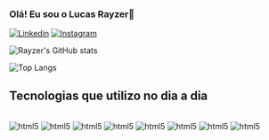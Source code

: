### Olá! Eu sou o Lucas Rayzer👋
[![Linkedin](https://img.shields.io/badge/LinkedIn-0077B5?style=for-the-badge&logo=linkedin&logoColor=white)](https://www.linkedin.com/in/lucas-rayzer-05a837236/)
[![Instagram](https://img.shields.io/badge/Instagram-E4405F?style=for-the-badge&logo=instagram&logoColor=white)](https://www.instagram.com/rayzer.lucas/)

![Rayzer's GitHub stats](https://github-readme-stats.vercel.app/api?username=LucasRayzer&show_icons=true&theme=dracula)

![Top Langs](https://github-readme-stats.vercel.app/api/top-langs/?username=LucasRayzer&layout=compact)

## Tecnologias que utilizo no dia a dia
<div style= "display: inline_block"><br> 
       <img alt="html5" src="https://img.shields.io/badge/HTML5-E34F26?style=for-the-badge&logo=html5&logoColor=white" />
       <img alt="html5" src="https://img.shields.io/badge/CSS3-1572B6?style=for-the-badge&logo=css3&logoColor=white" />
       <img alt="html5" src="https://img.shields.io/badge/JavaScript-323330?style=for-the-badge&logo=javascript&logoColor=F7DF1E" />
       <img alt="html5" src="https://img.shields.io/badge/Node.js-43853D?style=for-the-badge&logo=node.js&logoColor=white" />
       <img alt="html5" src="https://img.shields.io/badge/React-20232A?style=for-the-badge&logo=react&logoColor=61DAFB" />
       <img alt="html5" src="https://img.shields.io/badge/Java-ED8B00?style=for-the-badge&logo=openjdk&logoColor=white" />
       <img alt="html5" src="https://img.shields.io/badge/PostgreSQL-316192?style=for-the-badge&logo=postgresql&logoColor=white" />
       <img alt="html5" src="https://img.shields.io/badge/Python-3776AB?style=for-the-badge&logo=python&logoColor=white" />
</div>
